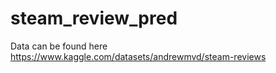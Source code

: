 # steam_review_pred

Data can be found here https://www.kaggle.com/datasets/andrewmvd/steam-reviews

